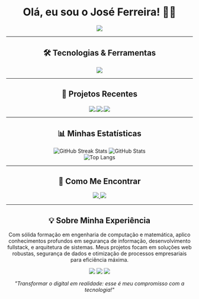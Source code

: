 <h1 align="center">Olá, eu sou o José Ferreira! 👋✨</h1>

<p align="center">
  <img src="https://readme-typing-svg.herokuapp.com?color=%2336BCF7&size=25&center=true&vCenter=true&width=700&lines=Engenheiro+de+Computação+%7C+Matemático;Especialista+em+Segurança+da+Informação;Desenvolvedor+Fullstack+%7C+Django+%7C+Python;Profundo+Conhecimento+em+Sistemas+e+Infraestrutura" />
</p>

---

<h2 align="center">🛠 Tecnologias & Ferramentas</h2>

<p align="center">
  <img src="https://skillicons.dev/icons?i=python,django,php,js,css,html,java,mysql,linux,docker,nginx,github,git" />
</p>

---

<h2 align="center">🚀 Projetos Recentes</h2>

<div align="center">
  <a href="https://github.com/josejfs/sistema-de-agendamentos">
    <img align="center" src="https://github-readme-stats.vercel.app/api/pin/?username=josejfs&repo=sistema-de-agendamentos&theme=radical" />
  </a>
  <a href="https://github.com/josejfs/ai-driver-assistant">
    <img align="center" src="https://github-readme-stats.vercel.app/api/pin/?username=josejfs&repo=ai-driver-assistant&theme=radical" />
  </a>
  <a href="https://github.com/josejfs/montanha-russa">
    <img align="center" src="https://github-readme-stats.vercel.app/api/pin/?username=josejfs&repo=montanha-russa&theme=radical" />
  </a>
</div>

---

<h2 align="center">📊 Minhas Estatísticas</h2>

<div align="center">
  <img src="https://github-readme-streak-stats.herokuapp.com?user=josejfs&theme=radical&hide_border=true" alt="GitHub Streak Stats">
  <img src="https://github-readme-stats.vercel.app/api?username=josejfs&show_icons=true&theme=radical&hide_border=true" alt="GitHub Stats">
</div>

<div align="center">
  <img src="https://github-readme-stats.vercel.app/api/top-langs/?username=josejfs&layout=compact&theme=radical&hide_border=true" alt="Top Langs">
</div>

---

<h2 align="center">💬 Como Me Encontrar</h2>

<p align="center">
  <a href="https://www.linkedin.com/in/jos%C3%A9-ferreira-9a659a242/" target="_blank">
    <img src="https://img.shields.io/badge/-LinkedIn-333333?style=for-the-badge&logo=linkedin" />
  </a>
  <a href="https://api.whatsapp.com/send?phone=+5588993693516&text=Ol%C3%A1%20José%20Ferreira!%20Vim%20do%20seu%20perfil%20GitHub." target="_blank">
    <img src="https://img.shields.io/badge/-WhatsApp-333333?style=for-the-badge&logo=whatsapp"  />
  </a>
</p>

---

<h2 align="center">💡 Sobre Minha Experiência</h2>

<p align="center">Com sólida formação em engenharia de computação e matemática, aplico conhecimentos profundos em segurança de informação, desenvolvimento fullstack, e arquitetura de sistemas. Meus projetos focam em soluções web robustas, segurança de dados e otimização de processos empresariais para eficiência máxima.</p>

<p align="center">
  <img src="https://forthebadge.com/images/badges/built-with-love.svg" />
  <img src="https://forthebadge.com/images/badges/made-with-python.svg" />
  <img src="https://forthebadge.com/images/badges/powered-by-coffee.svg" />
</p>

<p align="center">
  <em>"Transformar o digital em realidade: esse é meu compromisso com a tecnologia!"</em>
</p>

